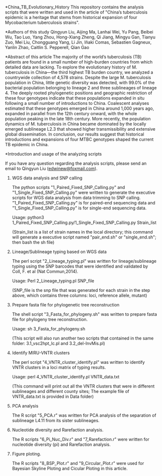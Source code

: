 *China_TB_Evolutionary_History
This repository contains the analysis scripts that were written and used in the article of "China’s tuberculosis epidemic is a heritage that stems from historical expansion of four Mycobacterium tuberculosis strains".

*Authors of this study
Qingyun Liu, Aijing Ma, Lanhai Wei, Yu Pang, Beibei Wu, Tao Luo, Yang Zhou, Hong-Xiang Zheng, Qi Jiang, Mingyu Gan, Tianyu Zuo, Mei Liu, Chongguang Yang, Li Jin, Iñaki Comas, Sebastien Gagneux, Yanlin Zhao, Caitlin S. Pepperell, Qian Gao

*Abstract of this article
The majority of the world’s tuberculosis (TB) patients are found in a small number of high-burden countries from which detailed data are lacking. To explore the evolutionary history of M. tuberculosis in China—the third highest TB burden country, we analyzed a countrywide collection of 4,578 strains. Despite the large M. tuberculosis population in China, little genetic diversity was detected, with 99.0% of the bacterial population belonging to lineage 2 and three sublineages of lineage 4. The deeply rooted phylogenetic positions and geographic restriction of these four genotypes indicate that these populations expanded in situ following a small number of introductions to China. Coalescent analyses estimated that these genotypes emerged in China around 1,000 years ago, expanded in parallel from the 12th century onward, with the whole population peaking in the late 18th century. More recently, the population dynamics of M. tuberculosis in China became dominated by the locally emerged sublineage L2.3 that showed higher transmissibility and extensive global dissemination. In conclusion, our results suggest that historical introductions and expansions of four MTBC genotypes shaped the current TB epidemic in China. 

*Introduction and usage of the analyzing scripts

If you have any question regarding the analysis scripts, please send an email to Qingyun Liu (edwinew@foxmail.com).

1. WGS data analysis and SNP calling
   
   The python scripts "1_Paired_Fixed_SNP_Calling.py" and "1_Single_Fixed_SNP_Calling.py" were written to generate the executive scripts for WGS data analysis from data trimming to SNP calling. "1_Paired_Fixed_SNP_Calling.py" is for paired-end sequencing data and "1_Single_Fixed_SNP_Calling.py" is for single-end sequencing data.
   
   Usage: python3 1_Paired_Fixed_SNP_Calling.py/1_Single_Fixed_SNP_Calling.py Strain_list
   
   (Strain_list is a list of strain names in the local directory; this command will generate a executive script named "pair_end.sh" or "single_end.sh"; then bash the sh file)

2. Lineage/Sublineage typing based on WGS data
   
   The perl script "2_Lineage_typing.pl" was written for lineage/sublineage typing using the SNP barcodes that were identified and validated by Coll, F. et al (Nat Commun,2014).
   
   Usage: Perl 2_Lineage_typing.pl SNP_file
   
   (SNP_file is the snp file that was generated for each strain in the step above, which contains three columns: loci, reference allele, mutant)
   
3. Prepare fasta file for phylogenetic tree reconstruction
   
   The shell script "3_Fasta_for_phylogeny.sh" was written to prepare fasta file for phylogeny tree reconstruction.
   
   Usage: sh 3_Fasta_for_phylogeny.sh
   
   (This script will also run another two scripts that contained in the same folder: 3.1_vsc2hpt_lc.pl and 3.2_del-InvMis.pl)
   
4. Identify MIRU-VNTR clusters
   
   The perl script "4_VNTR_cluster_identify.pl" was written to identify VNTR clusters in a loci matrix of typing results.
   
   Usage: perl 4_VNTR_cluster_identify.pl VNTR_data.txt
   
   (This command will print out all the VNTR clusters that were in different sublineages and different county sites; The example file of VNTR_data.txt is provided in Data folder)
   
5. PCA analysis
   
   The R script "5_PCA.r" was written for PCA analysis of the separation of sublineage L4.11 from its sister sublineages.
   
6. Nucleotide diversity and Rarefaction analysis.
   
   The R scripts "6_Pi_Nuc_Div.r" and "7_Rarefaction.r" were written for nucleotide diversity (pi) and Rarefaction analysis.
   
7. Figure ploting.
   
   The R scripts "8_BSP_Plot.r" and "9_Circular_Plot.r" were used for Bayesian Skyline Ploting and Cicular Ploting in this article.

